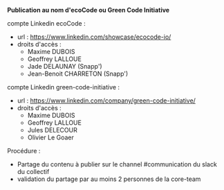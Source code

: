 **Publication au nom d'ecoCode ou Green Code Initiative**

compte Linkedin ecoCode : 
* url : https://www.linkedin.com/showcase/ecocode-io/
* droits d'accès :
    * Maxime DUBOIS
    * Geoffrey LALLOUE
    * Jade DELAUNAY (Snapp')
    * Jean-Benoit CHARRETON (Snapp')

compte Linkedin green-code-initiative : 
* url : https://www.linkedin.com/company/green-code-initiative/
* droits d'accès : 
    * Maxime DUBOIS
    * Geoffrey LALLOUE
    * Jules DELECOUR
    * Olivier Le Goaer

Procédure :
* Partage du contenu à publier sur le channel #communication du slack du collectif
* validation du partage par au moins 2 personnes de la core-team